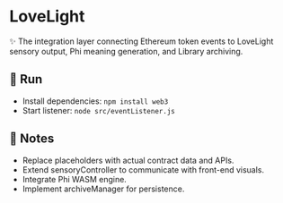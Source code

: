 # LoveLight

✨ The integration layer connecting Ethereum token events to LoveLight sensory output, Phi meaning generation, and Library archiving.

## 🌱 Run
- Install dependencies: `npm install web3`
- Start listener: `node src/eventListener.js`

## 🤍 Notes
- Replace placeholders with actual contract data and APIs.
- Extend sensoryController to communicate with front-end visuals.
- Integrate Phi WASM engine.
- Implement archiveManager for persistence.
